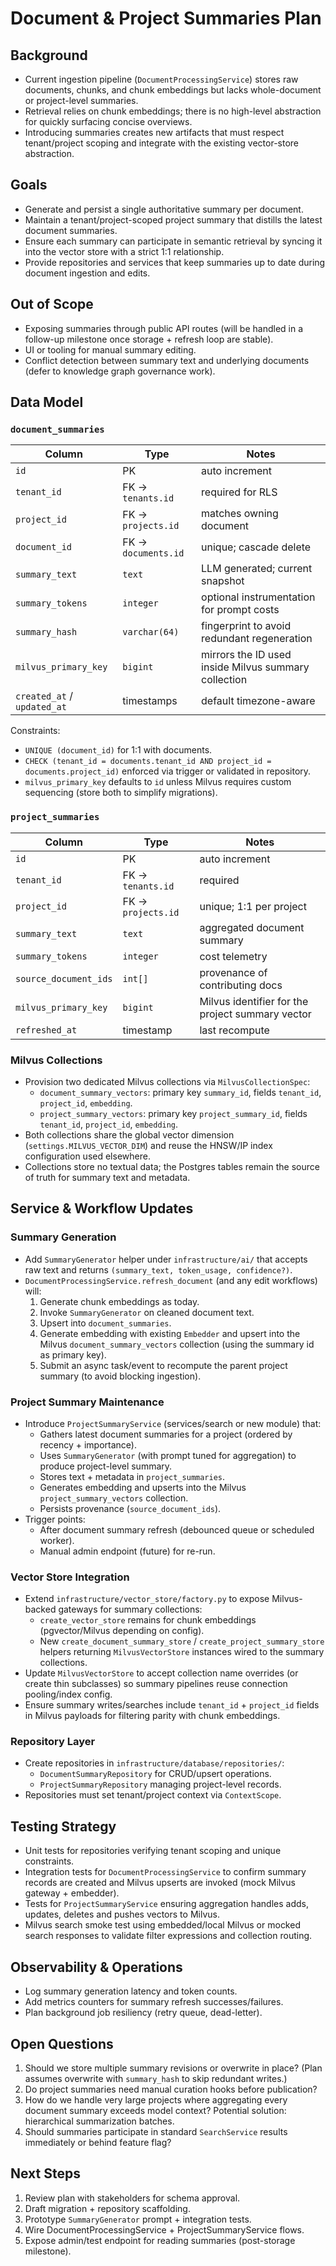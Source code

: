 # Document & Project Summaries Plan

## Background
- Current ingestion pipeline (`DocumentProcessingService`) stores raw documents, chunks, and chunk embeddings but lacks whole-document or project-level summaries.
- Retrieval relies on chunk embeddings; there is no high-level abstraction for quickly surfacing concise overviews.
- Introducing summaries creates new artifacts that must respect tenant/project scoping and integrate with the existing vector-store abstraction.

## Goals
- Generate and persist a single authoritative summary per document.
- Maintain a tenant/project-scoped project summary that distills the latest document summaries.
- Ensure each summary can participate in semantic retrieval by syncing it into the vector store with a strict 1:1 relationship.
- Provide repositories and services that keep summaries up to date during document ingestion and edits.

## Out of Scope
- Exposing summaries through public API routes (will be handled in a follow-up milestone once storage + refresh loop are stable).
- UI or tooling for manual summary editing.
- Conflict detection between summary text and underlying documents (defer to knowledge graph governance work).

## Data Model
### `document_summaries`
| Column | Type | Notes |
| --- | --- | --- |
| `id` | PK | auto increment |
| `tenant_id` | FK -> `tenants.id` | required for RLS |
| `project_id` | FK -> `projects.id` | matches owning document |
| `document_id` | FK -> `documents.id` | unique; cascade delete |
| `summary_text` | `text` | LLM generated; current snapshot |
| `summary_tokens` | `integer` | optional instrumentation for prompt costs |
| `summary_hash` | `varchar(64)` | fingerprint to avoid redundant regeneration |
| `milvus_primary_key` | `bigint` | mirrors the ID used inside Milvus summary collection |
| `created_at` / `updated_at` | timestamps | default timezone-aware |

Constraints:
- `UNIQUE (document_id)` for 1:1 with documents.
- `CHECK (tenant_id = documents.tenant_id AND project_id = documents.project_id)` enforced via trigger or validated in repository.
- `milvus_primary_key` defaults to `id` unless Milvus requires custom sequencing (store both to simplify migrations).

### `project_summaries`
| Column | Type | Notes |
| --- | --- | --- |
| `id` | PK | auto increment |
| `tenant_id` | FK -> `tenants.id` | required |
| `project_id` | FK -> `projects.id` | unique; 1:1 per project |
| `summary_text` | `text` | aggregated document summary |
| `summary_tokens` | `integer` | cost telemetry |
| `source_document_ids` | `int[]` | provenance of contributing docs |
| `milvus_primary_key` | `bigint` | Milvus identifier for the project summary vector |
| `refreshed_at` | timestamp | last recompute |

### Milvus Collections
- Provision two dedicated Milvus collections via `MilvusCollectionSpec`:
  - `document_summary_vectors`: primary key `summary_id`, fields `tenant_id`, `project_id`, `embedding`.
  - `project_summary_vectors`: primary key `project_summary_id`, fields `tenant_id`, `project_id`, `embedding`.
- Both collections share the global vector dimension (`settings.MILVUS_VECTOR_DIM`) and reuse the HNSW/IP index configuration used elsewhere.
- Collections store no textual data; the Postgres tables remain the source of truth for summary text and metadata.

## Service & Workflow Updates
### Summary Generation
- Add `SummaryGenerator` helper under `infrastructure/ai/` that accepts raw text and returns `(summary_text, token_usage, confidence?)`.
- `DocumentProcessingService.refresh_document` (and any edit workflows) will:
  1. Generate chunk embeddings as today.
  2. Invoke `SummaryGenerator` on cleaned document text.
  3. Upsert into `document_summaries`.
  4. Generate embedding with existing `Embedder` and upsert into the Milvus `document_summary_vectors` collection (using the summary id as primary key).
  5. Submit an async task/event to recompute the parent project summary (to avoid blocking ingestion).

### Project Summary Maintenance
- Introduce `ProjectSummaryService` (services/search or new module) that:
  - Gathers latest document summaries for a project (ordered by recency + importance).
  - Uses `SummaryGenerator` (with prompt tuned for aggregation) to produce project-level summary.
  - Stores text + metadata in `project_summaries`.
  - Generates embedding and upserts into the Milvus `project_summary_vectors` collection.
  - Persists provenance (`source_document_ids`).
- Trigger points:
  - After document summary refresh (debounced queue or scheduled worker).
  - Manual admin endpoint (future) for re-run.

### Vector Store Integration
- Extend `infrastructure/vector_store/factory.py` to expose Milvus-backed gateways for summary collections:
  - `create_vector_store` remains for chunk embeddings (pgvector/Milvus depending on config).
  - New `create_document_summary_store` / `create_project_summary_store` helpers returning `MilvusVectorStore` instances wired to the summary collections.
- Update `MilvusVectorStore` to accept collection name overrides (or create thin subclasses) so summary pipelines reuse connection pooling/index config.
- Ensure summary writes/searches include `tenant_id` + `project_id` fields in Milvus payloads for filtering parity with chunk embeddings.

### Repository Layer
- Create repositories in `infrastructure/database/repositories/`:
  - `DocumentSummaryRepository` for CRUD/upsert operations.
  - `ProjectSummaryRepository` managing project-level records.
- Repositories must set tenant/project context via `ContextScope`.

## Testing Strategy
- Unit tests for repositories verifying tenant scoping and unique constraints.
- Integration tests for `DocumentProcessingService` to confirm summary records are created and Milvus upserts are invoked (mock Milvus gateway + embedder).
- Tests for `ProjectSummaryService` ensuring aggregation handles adds, updates, deletes and pushes vectors to Milvus.
- Milvus search smoke test using embedded/local Milvus or mocked search responses to validate filter expressions and collection routing.

## Observability & Operations
- Log summary generation latency and token counts.
- Add metrics counters for summary refresh successes/failures.
- Plan background job resiliency (retry queue, dead-letter).

## Open Questions
1. Should we store multiple summary revisions or overwrite in place? (Plan assumes overwrite with `summary_hash` to skip redundant writes.)
2. Do project summaries need manual curation hooks before publication?
3. How do we handle very large projects where aggregating every document summary exceeds model context? Potential solution: hierarchical summarization batches.
4. Should summaries participate in standard `SearchService` results immediately or behind feature flag?

## Next Steps
1. Review plan with stakeholders for schema approval.
2. Draft migration + repository scaffolding.
3. Prototype `SummaryGenerator` prompt + integration tests.
4. Wire DocumentProcessingService + ProjectSummaryService flows.
5. Expose admin/test endpoint for reading summaries (post-storage milestone).
